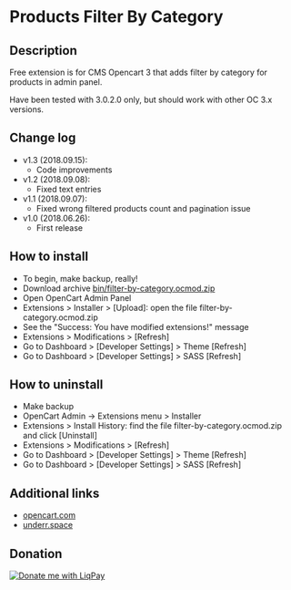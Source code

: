 # Products Filter By Category


## Description
Free extension is for CMS Opencart 3 that adds filter by category for products in admin panel.

Have been tested with 3.0.2.0 only, but should work with other OC 3.x versions.

## Change log
* v1.3 (2018.09.15):
  * Code improvements
* v1.2 (2018.09.08):
  * Fixed text entries
* v1.1 (2018.09.07):
  * Fixed wrong filtered products count and pagination issue
* v1.0 (2018.06.26):
  * First release


## How to install
* To begin, make backup, really!
* Download archive [bin/filter-by-category.ocmod.zip](https://github.com/underr-ua/ocmod3-filter-by-category/raw/master/bin/filter-by-category.ocmod.zip)
* Open OpenCart Admin Panel
* Extensions > Installer > [Upload]: open the file filter-by-category.ocmod.zip
* See the "Success: You have modified extensions!" message
* Extensions > Modifications > [Refresh]
* Go to Dashboard > [Developer Settings] > Theme [Refresh]
* Go to Dashboard > [Developer Settings] > SASS [Refresh]


## How to uninstall
* Make backup
* OpenCart Admin -> Extensions menu > Installer
* Extensions > Install History: find the file filter-by-category.ocmod.zip and click [Uninstall]
* Extensions > Modifications > [Refresh]
* Go to Dashboard > [Developer Settings] > Theme [Refresh]
* Go to Dashboard > [Developer Settings] > SASS [Refresh]


## Additional links
* [opencart.com](https://www.opencart.com/index.php?route=marketplace/extension/info&extension_id=34415)
* [underr.space](https://underr.space/notes/projects/project-007.html)


## Donation
<a href='https://www.liqpay.ua/en/checkout/card/underr' target='_blank'><img src='https://image.ibb.co/nA3HoS/liqpay.png' border='0' alt='Donate me with LiqPay'/></a>
